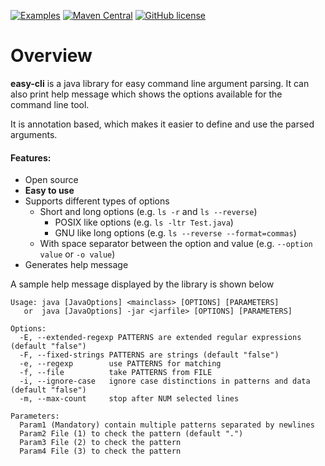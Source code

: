[![Examples](https://img.shields.io/badge/demo-here-blue.svg)](https://github.com/pravejos/easy-cli/blob/master/example/)
[![Maven Central](https://img.shields.io/maven-central/v/com.github.pravejos/easy-cli.svg)](https://search.maven.org/artifact/com.github.pravejos/easy-cli)
[![GitHub license](https://img.shields.io/github/license/pravejos/easy-cli.svg)](https://github.com/pravejos/easy-cli/blob/master/LICENSE)

# Overview

**easy-cli** is a java library for easy command line argument parsing. It can also print help message which shows the
options available for the command line tool.

It is annotation based, which makes it easier to define and use the parsed arguments.

#### Features:

* Open source
* **Easy to use**
* Supports different types of options
    * Short and long options (e.g. `ls -r` and `ls --reverse`)
        * POSIX like options (e.g. `ls -ltr Test.java`)
        * GNU like long options (e.g. `ls --reverse --format=commas`)
    * With space separator between the option and value (e.g. `--option value` or `-o value`)
* Generates help message
    
A sample help message displayed by the library is shown below
```
Usage: java [JavaOptions] <mainclass> [OPTIONS] [PARAMETERS]
   or  java [JavaOptions] -jar <jarfile> [OPTIONS] [PARAMETERS]

Options:
  -E, --extended-regexp PATTERNS are extended regular expressions (default "false")
  -F, --fixed-strings PATTERNS are strings (default "false")
  -e, --regexp        use PATTERNS for matching
  -f, --file          take PATTERNS from FILE
  -i, --ignore-case   ignore case distinctions in patterns and data (default "false")
  -m, --max-count     stop after NUM selected lines

Parameters:
  Param1 (Mandatory) contain multiple patterns separated by newlines
  Param2 File (1) to check the pattern (default ".")
  Param3 File (2) to check the pattern
  Param4 File (3) to check the pattern
```